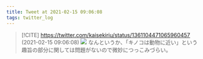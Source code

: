 ```yaml
---
title: Tweet at 2021-02-15 09:06:08
tags: twitter_log
---
```


> [!CITE] https://twitter.com/kaisekiriu/status/1361104471065960457 (2021-02-15 09:06:08)
> ![](https://twitter.com/kaisekiriu/status/1361104471065960457)
> なんというか、「キノコは動物に近い」という趣旨の部分に関しては問題がないので微妙につっこみづらい。
